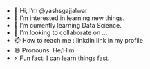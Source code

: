 - 👋 Hi, I’m @yashsgajjalwar
- 👀 I’m interested in learning new things.
- 🌱 I’m currently learning Data Science.
- 💞️ I’m looking to collaborate on ...
- 📫 How to reach me : linkdin link in my profile
- 😄 Pronouns: He/Him
- ⚡ Fun fact: I can learn things fast.

<!---
yashsgajjalwar/yashsgajjalwar is a ✨ special ✨ repository because its `README.md` (this file) appears on your GitHub profile.
You can click the Preview link to take a look at your changes.
--->
